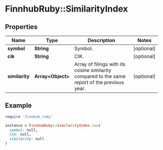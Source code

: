 # FinnhubRuby::SimilarityIndex

## Properties

| Name | Type | Description | Notes |
| ---- | ---- | ----------- | ----- |
| **symbol** | **String** | Symbol. | [optional] |
| **cik** | **String** | CIK. | [optional] |
| **similarity** | **Array&lt;Object&gt;** | Array of filings with its cosine similarity compared to the same report of the previous year. | [optional] |

## Example

```ruby
require 'finnhub_ruby'

instance = FinnhubRuby::SimilarityIndex.new(
  symbol: null,
  cik: null,
  similarity: null
)
```

